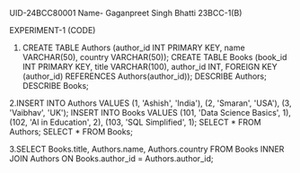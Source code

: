 UID-24BCC80001
Name- Gaganpreet Singh Bhatti
23BCC-1(B)

EXPERIMENT-1 (CODE)

1. CREATE TABLE Authors (author_id INT PRIMARY KEY, name VARCHAR(50), country VARCHAR(50));
CREATE TABLE Books (book_id INT PRIMARY KEY, title VARCHAR(100), author_id INT, FOREIGN KEY (author_id) REFERENCES Authors(author_id));
DESCRIBE Authors;
DESCRIBE Books;

2.INSERT INTO Authors VALUES (1, 'Ashish', 'India'), (2, 'Smaran', 'USA'), (3, 'Vaibhav', 'UK'); 
INSERT INTO Books VALUES (101, 'Data Science Basics', 1), (102, 'AI in Education', 2), (103, 'SQL Simplified', 1);
SELECT * FROM Authors;
SELECT * FROM Books;

3.SELECT Books.title, Authors.name, Authors.country 
FROM Books INNER JOIN Authors ON Books.author_id = Authors.author_id;
